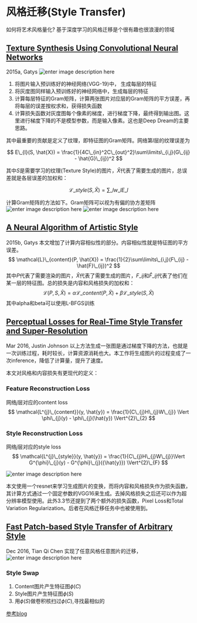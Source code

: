 # 风格迁移(Style Transfer)


如何将艺术风格量化? 基于深度学习的风格迁移是个很有趣也很浪漫的领域
<!--more-->

## [Texture Synthesis Using Convolutional Neural Networks](https://arxiv.org/pdf/1505.07376.pdf)
2015a, Gatys
![enter image description here](https://my-imgshare.oss-cn-shenzhen.aliyuncs.com/gatys-1.png)

1. 将图片输入预训练好的神经网络(VGG-19)中， 生成每层的特征
2. 将灰度图同样输入预训练好的神经网络中，生成每层的特征
3. 计算每层特征的Gram矩阵，计算两张图片对应层的Gram矩阵的平方误差，再将每层的误差按权求和，获得损失函数
4. 计算损失函数对灰度图每个像素的梯度，进行梯度下降，最终得到输出图。这里进行梯度下降的不是模型参数，而是输入像素。这也是Deep Dream的主要思路。

其中最重要的贡献是定义了纹理，即特征图的Gram矩阵。网络第$l$层的纹理误差为

$$
E\_{l}(S, \hat{X}) = \frac{1}{4C\_{in}^2C\_{out}^2}\sum\limits\_{i,j}(G\_{ij} - \hat{G}\_{ij})^2
$$

其中$S$是需要学习的纹理(Texture Style)的图片，$\hat{X}$代表了需要生成的图片，总误差就是各层误差的加权和：

$$
\mathcal{L}\_{style}(S, \hat{X}) = \sum\limits\_{l}w\_{l}E\_{l}
$$

计算Gram矩阵的方法如下。Gram矩阵可以视为有偏的协方差矩阵
![enter image description here](https://my-imgshare.oss-cn-shenzhen.aliyuncs.com/gram-1.jpg)
![enter image description here](https://my-imgshare.oss-cn-shenzhen.aliyuncs.com/gram-2.jpg)

## [A Neural Algorithm of Artistic Style](https://arxiv.org/pdf/1508.06576.pdf)
2015b, Gatys
本文增加了计算内容相似性的部分。内容相似性就是特征图的平方误差。
$$
\mathcal{L}\_{content}(P, \hat{X}) = \frac{1}{2}\sum\limits\_{i,j}(F\_{ij} - \hat{F}\_{ij})^2
$$
其中$P$代表了需要渲染的图片，$\hat{X}$代表了需要生成的图片，$F\_{ij}$和$\hat{F}\_{ij}$代表了他们在某一层的特征图。总的损失是内容和风格损失的加权和：
$$
\mathcal{L}(P, S, \hat{X}) = \alpha\mathcal{L}\_{content}(P, \hat{X}) + \beta\mathcal{L}\_{style}(S, \hat{X})
$$
其中alpha和beta可以使用L-BFGS训练
## [Perceptual Losses for Real-Time Style Transfer and Super-Resolution](https://arxiv.org/pdf/1603.08155v1.pdf)
Mar 2016, Justin Johnson
以上方法生成一张图是通过梯度下降的方法，也就是一次训练过程，耗时较长，计算资源消耗也大。本工作将生成图片的过程变成了一次inference，降低了计算量，提升了速度。

本文对风格和内容损失有更现代的定义：
### Feature Reconstruction Loss
网络$j$层对应的content loss
$$
\mathcal{L^{j}\_{content}}(y, \hat{y}) = \frac{1}{C\_{j}H\_{j}W\_{j}} \Vert \phi\_{j}(y) - \phi\_{j}(\hat{y}) \Vert^{2}\_{2}
$$

### Style Reconstruction Loss
网络$j$层对应的style loss
$$
\mathcal{L^{j}\_{style}}(y, \hat{y}) = \frac{1}{C\_{j}H\_{j}W\_{j}}\Vert G^{\phi}\_{j}(y) - G^{\phi}\_{j}({\hat{y}}) \Vert^{2}\_{F}
$$

![enter image description here](https://my-imgshare.oss-cn-shenzhen.aliyuncs.com/Perceptual-Losses.png)

本文使用一个resnet来学习生成图片的变换，而将内容和风格损失作为损失函数，其计算方式通过一个固定参数的VGG16来生成。去掉风格损失之后还可以作为超分辨率模型使用。此外3.3节还提到了两个额外的损失函数，Pixel Loss和Total Variation Regularization。后者在风格迁移任务中也被使用到。

## [Fast Patch-based Style Transfer of Arbitrary Style](https://arxiv.org/pdf/1612.04337.pdf)
Dec 2016, Tian Qi Chen
实现了任意风格任意图片的迁移，
![enter image description here](https://my-imgshare.oss-cn-shenzhen.aliyuncs.com/Fast-Patch-based-style-transfer.png)
### Style Swap
1. Content图片产生特征图$\phi(C)$
2. Style图片产生特征图$\phi(S)$
3. 用$\phi(S)$做卷积核扫过$\phi(C)$,寻找最相似的

[参考blog](https://blog.csdn.net/hungryof/article/details/61195783)


